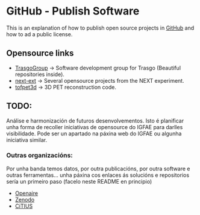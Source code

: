 # GitHub - Publish Software

This is an explanation of how to publish open source projects in [GitHub](https://github.com/) and how to ad a public license.

## Opensource links

- [TrasgoGroup](https://github.com/TrasgoGroup) -> Software development group for Trasgo (Beautiful repositories inside).
- [next-ext](https://github.com/next-exp) -> Several opensource projects from the NEXT experiment.
- [tofpet3d](https://github.com/jerenner/tofpet3d) -> 3D PET reconstruction code.


## TODO:

Análise e harmonización de futuros desenvolvementos. Isto é planificar unha forma de recoller iniciativas de opensource do IGFAE para darlles visibilidade. Pode ser un apartado na páxina web do IGFAE ou algunha iniciativa similar.

### Outras organizacións:

Por unha banda temos datos, por outra publicacións, por outra software e outras ferramentas... unha páxina cos enlaces ás solucións e repositorios sería un primeiro paso (facelo neste README en principio)

- [Openaire](https://www.openaire.eu/)
- [Zenodo](https://about.zenodo.org/)
- [CiTIUS](https://citius.usc.es/investigacion/datasets)

